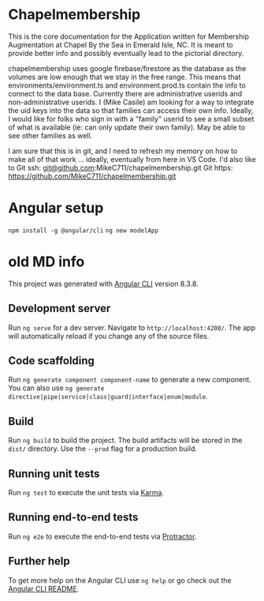 # Chapelmembership
This is the core documentation for the Application written for Membership Augmentation at Chapel By the Sea
in Emerald Isle, NC.  It is meant to provide better info and possibly eventually lead to the pictorial directory.

chapelmembership uses google firebase/firestore as the database as the volumes are low enough that we stay in the free range.  This means that environments/environment.ts and environment.prod.ts contain the info to connect to the data base.  Currently there are administrative userids and non-administrative userids.  I (Mike Casile) am looking for a way to integrate the uid keys into the data so that families can access their own info.  Ideally, I would like for folks who sign in with a "family" userid to see a small subset of what is available (ie: can only update their own family).  May be able to see other families as well.

I am sure that this is in git, and I need to refresh my memory on how to make all of that work ... ideally, eventually from here in VS Code.  I'd also like to 
Git ssh: git@github.com:MikeC711/chapelmembership.git
Git https: https://github.com/MikeC711/chapelmembership.git

# Angular setup
`npm install -g @angular/cli`
`ng new modelApp`


# old MD info
This project was generated with [Angular CLI](https://github.com/angular/angular-cli) version 8.3.8.

## Development server

Run `ng serve` for a dev server. Navigate to `http://localhost:4200/`. The app will automatically reload if you change any of the source files.

## Code scaffolding

Run `ng generate component component-name` to generate a new component. You can also use `ng generate directive|pipe|service|class|guard|interface|enum|module`.

## Build

Run `ng build` to build the project. The build artifacts will be stored in the `dist/` directory. Use the `--prod` flag for a production build.

## Running unit tests

Run `ng test` to execute the unit tests via [Karma](https://karma-runner.github.io).

## Running end-to-end tests

Run `ng e2e` to execute the end-to-end tests via [Protractor](http://www.protractortest.org/).

## Further help

To get more help on the Angular CLI use `ng help` or go check out the [Angular CLI README](https://github.com/angular/angular-cli/blob/master/README.md).
